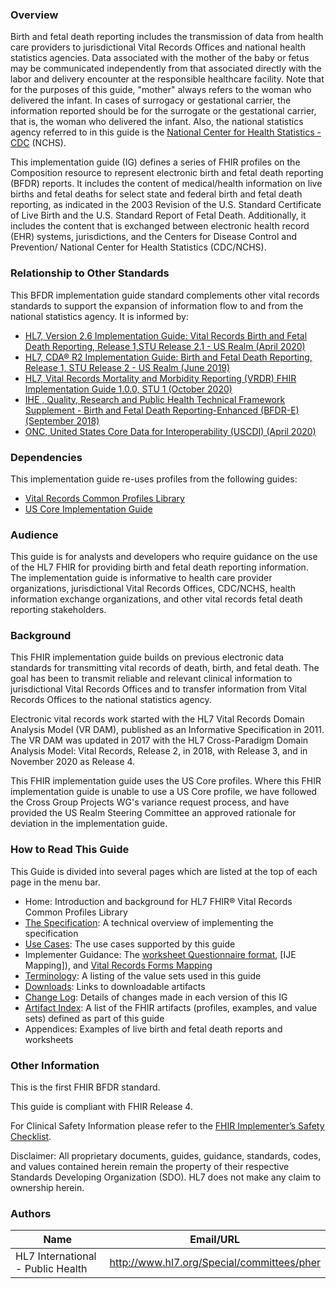 ### Overview

Birth and fetal death reporting includes the transmission of data from health care providers to jurisdictional Vital Records Offices and national health statistics agencies. Data associated with the mother of the baby or fetus may be communicated independently from that associated directly with the labor and delivery encounter at the responsible healthcare facility. Note that for the purposes of this guide, "mother" always refers to the woman who delivered the infant. In cases of surrogacy or gestational carrier, the information reported should be for the surrogate or the gestational carrier, that is, the woman who delivered the infant. Also, the national statistics agency referred to in this guide is the [National Center for Health Statistics - CDC](https://www.cdc.gov/nchs/index.htm) (NCHS).

This implementation guide (IG) defines a series of FHIR profiles on the Composition resource to represent electronic birth and fetal death reporting (BFDR) reports. It includes the content of medical/health information on live births and fetal deaths for select state and federal birth and fetal death reporting, as indicated in the 2003 Revision of the U.S. Standard Certificate of Live Birth and the U.S. Standard Report of Fetal Death. Additionally, it includes the content that is exchanged between electronic health record (EHR) systems, jurisdictions, and the Centers for Disease Control and Prevention/ National Center for Health Statistics (CDC/NCHS).

### Relationship to Other Standards
This BFDR implementation guide standard complements other vital records standards to support the expansion of information flow to and from the national statistics agency. It is informed by:
* [HL7, Version 2.6 Implementation Guide: Vital Records Birth and Fetal Death Reporting, Release 1,STU Release 2.1 - US Realm (April 2020)](https://www.hl7.org/implement/standards/product_brief.cfm?product_id=320)
* [HL7, CDA® R2 Implementation Guide: Birth and Fetal Death Reporting, Release 1, STU Release 2 - US Realm (June 2019)](http://www.hl7.org/implement/standards/product_brief.cfm?product_id=387)
* [HL7, Vital Records Mortality and Morbidity Reporting (VRDR) FHIR Implementation Guide 1.0.0,  STU 1 (October 2020)](http://hl7.org/fhir/us/vrdr/)
* [IHE , Quality, Research and Public Health Technical Framework Supplement - Birth and Fetal Death Reporting-Enhanced (BFDR-E) (September 2018)](https://www.ihe.net/uploadedFiles/Documents/QRPH/IHE_QRPH_Suppl_BFDR-E.pdf)
* [ONC, United States Core Data for Interoperability (USCDI) (April 2020)](https://www.healthit.gov/isa/united-states-core-data-interoperability-uscdi)

### Dependencies
This implementation guide re-uses profiles from the following guides:
* [Vital Records Common Profiles Library](http://hl7.org/fhir/us/vr-common-library)
* [US Core Implementation Guide](http://hl7.org/fhir/us/core)

### Audience
This guide is for analysts and developers who require guidance on the use of the HL7 FHIR for providing birth and fetal death reporting information. The implementation guide is informative to health care provider organizations, jurisdictional Vital Records Offices, CDC/NCHS, health information exchange organizations, and other vital records fetal death reporting stakeholders.

### Background 
This FHIR implementation guide builds on previous electronic data standards for transmitting vital records of death, birth, and fetal death. The goal has been to transmit reliable and relevant clinical information to jurisdictional Vital Records Offices and to transfer information from Vital Records Offices to the national statistics agency. 

Electronic vital records work started with the HL7 Vital Records Domain Analysis Model (VR DAM), published as an Informative Specification in 2011. The VR DAM was updated in 2017 with the HL7 Cross-Paradigm Domain Analysis Model: Vital Records, Release 2, in 2018, with Release 3, and in November 2020 as Release 4.

This FHIR implementation guide uses the US Core profiles. Where this FHIR implementation guide is unable to use a US Core profile, we have followed the Cross Group Projects WG's variance request process, and have provided the US Realm Steering Committee an approved rationale for deviation in the implementation guide.

### How to Read This Guide

This Guide is divided into several pages which are listed at the top of each page in the menu bar.

* Home: Introduction and background for HL7 FHIR® Vital Records Common Profiles Library
* [The Specification](bfdr_the_specification.html): A technical overview of implementing the specification
* [Use Cases](bfdr_use_cases.html): The use cases supported by this guide
* Implementer Guidance: The [worksheet Questionnaire format](patient_worksheet_questionnaires.html), [IJE Mapping]), and [Vital Records Forms Mapping](bfdr_vital_records_forms_mapping.html)
* [Terminology](bfdr_terminology.html): A listing of the value sets used in this guide
* [Downloads](downloads.html): Links to downloadable artifacts
* [Change Log](bfdr_change_log.html): Details of changes made in each version of this IG
* [Artifact Index](artifacts.html): A list of the FHIR artifacts (profiles, examples, and value sets) defined as part of this guide
* Appendices: Examples of live birth and fetal death reports and worksheets


### Other Information

This is the first FHIR BFDR standard.

This guide is compliant with FHIR Release 4.

For Clinical Safety Information please refer to the [FHIR Implementer’s Safety Checklist](http://hl7.org/fhir/safety.html).

Disclaimer: All proprietary documents, guides, guidance, standards, codes, and values contained herein remain the property of their respective Standards Developing Organization (SDO). HL7 does not make any claim to ownership herein.



### Authors

<table>
<thead>
<tr>
<th>Name</th>
<th>Email/URL</th>
</tr>
</thead>
<tbody>
<tr>
<td>HL7 International - Public Health</td>
<td><a href="http://www.hl7.org/Special/committees/pher" target="_new">http://www.hl7.org/Special/committees/pher</a></td>
</tr>
</tbody>
</table>



